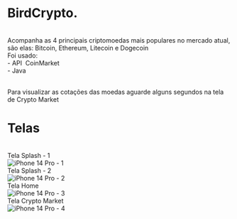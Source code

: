 # BirdCrypto.

<br>Acompanha as 4 principais criptomoedas mais populares no mercado atual, são elas: Bitcoin, Ethereum, Litecoin e Dogecoin<br>
Foi usado:
<br>- API  CoinMarket<br>
- Java

<br>Para visualizar as cotações das moedas aguarde alguns segundos na tela de Crypto Market<br>

# Telas
<br>Tela Splash - 1<br>
![iPhone 14 Pro - 1](https://user-images.githubusercontent.com/109808618/207197525-d2391e61-b67a-460a-8147-7806901834ab.png)
<br>Tela Splash - 2<br>
![iPhone 14 Pro - 2](https://user-images.githubusercontent.com/109808618/207197554-77755b2d-9055-4fdc-bee1-b8634cf6a508.png)
<br>Tela Home<br>
![iPhone 14 Pro - 3](https://user-images.githubusercontent.com/109808618/207197589-ee820604-18ce-4786-8691-dccfb0542724.png)
<br>Tela Crypto Market<br>
![iPhone 14 Pro - 4](https://user-images.githubusercontent.com/109808618/207197877-026f9405-ebd5-4bb6-91e7-a9bb9f929c04.png)
